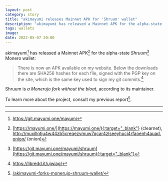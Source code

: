 ```yaml
---
layout: post
category: story
title: "akimayumi releases Mainnet APK for 'Shruum' wallet"
description: "akimayumi has released a Mainnet APK for the alpha-state 'Shruum' Monero wallet."
tags: wallets
image: 
date: 2022-05-07 20:00
---
```


akimayumi[^1] has released a Mainnet APK[^2] for the alpha-state *Shruum*[^3] Monero wallet:

> There is now an APK available on my website. Below the downloads there are SHA256 hashes for each file, signed with the PGP key on the site, which is the same key used to sign my git commits.[^4]

Shruum is *a Monerujo fork without the bloat*, according to its maintainer.

To learn more about the project, consult my previous report[^5].

---

[^1]: https://git.mayumi.one/mayumi
[^2]: [https://mayumi.one/](https://mayumi.one/){:target="_blank"} (clearnet), http://muxillqtju4w44zb5creqezvmuw7qcar4zlseeyhuci4rfaoenh4auad.onion/ (onion)
[^3]: [https://git.mayumi.one/mayumi/shruum](https://git.mayumi.one/mayumi/shruum){:target="_blank"}
[^4]: https://libredd.it/ujwiag/
[^5]: [/akimayumi-forks-monerujo-shruum-wallet/](/akimayumi-forks-monerujo-shruum-wallet/)
